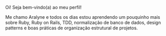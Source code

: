 Oi! Seja bem-vindo(a) ao meu perfil!

Me chamo Aralyne e todos os dias estou aprendendo um pouquinho mais sobre Ruby, Ruby on Rails, TDD, normalização de banco de dados, design patterns e boas práticas de organização estrutural de projetos. 

<!--
**aralyne/aralyne** is a ✨ _special_ ✨ repository because its `README.md` (this file) appears on your GitHub profile.

Here are some ideas to get you started:

- 🔭 I’m currently working on ...
- 🌱 I’m currently learning ...
- 👯 I’m looking to collaborate on ...
- 🤔 I’m looking for help with ...
- 💬 Ask me about ...
- 📫 How to reach me: ...
- 😄 Pronouns: ...
- ⚡ Fun fact: ...
-->

